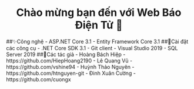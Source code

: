 <h1 align="center">Chào mừng bạn đến với Web Báo Điện Tử 👋</h1>
##✨Công nghệ
- ASP.NET Core 3.1
- Entity Framework Core 3.1
##🚀Cài đặt các công cụ
- .NET Core SDK 3.1
- Git client
- Visual Studio 2019
- SQL Server 2019
##👤Các tác giả
- Hoàng Bách Hiệp - https://github.com/HiepHoang2190
- Lê Quang Vũ - https://github.com/vshine94
- Huỳnh Thảo Nguyên - https://github.com/htnguyen-git
- Đinh Xuân Cường - https://github.com/cuongx
